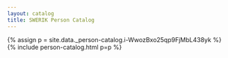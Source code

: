 ```yaml
---
layout: catalog
title: SWERIK Person Catalog
---
```

{% assign p = site.data._person-catalog.i-WwozBxo25qp9FjMbL438yk %}
{% include person-catalog.html p=p %}

